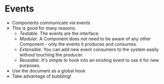 # Events

- Components communicate via events
- This is good for many reasons:
    - *Testable*. The events are the interface.
    - *Modular*. A Component does not need to be aware of any other Component - only the events it produces and consumes.
    - *Extensible*. You can add new event consumers to the system easily without touching the producer.
    - *Reusable*. It's simple to hook into an existing event to use it for new purposes.
- Use the document as a global hook
- Take advantage of bubbling!
